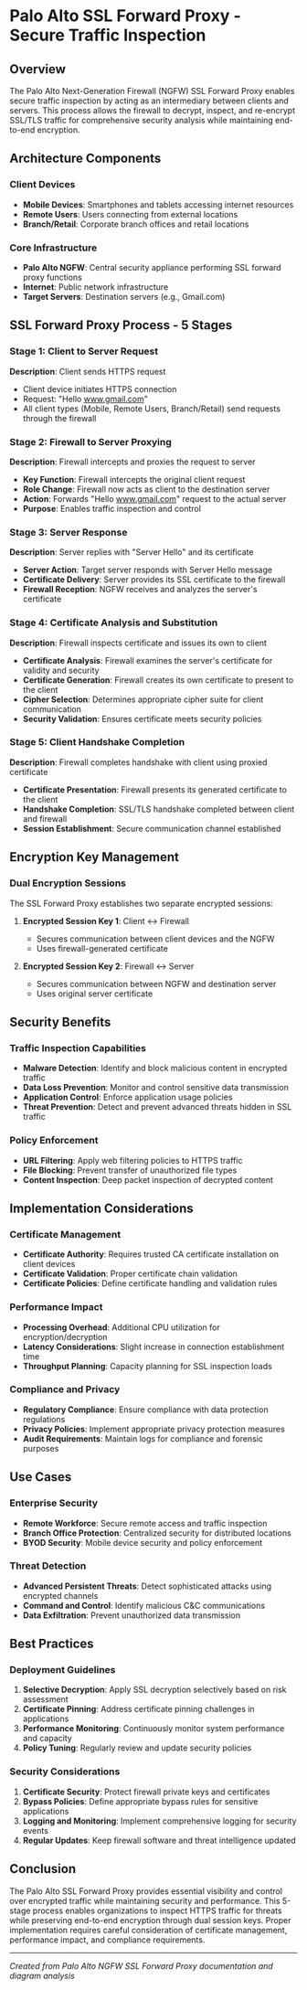 # Palo Alto SSL Forward Proxy - Secure Traffic Inspection

## Overview

The Palo Alto Next-Generation Firewall (NGFW) SSL Forward Proxy enables secure traffic inspection by acting as an intermediary between clients and servers. This process allows the firewall to decrypt, inspect, and re-encrypt SSL/TLS traffic for comprehensive security analysis while maintaining end-to-end encryption.

## Architecture Components

### Client Devices
- **Mobile Devices**: Smartphones and tablets accessing internet resources
- **Remote Users**: Users connecting from external locations
- **Branch/Retail**: Corporate branch offices and retail locations

### Core Infrastructure
- **Palo Alto NGFW**: Central security appliance performing SSL forward proxy functions
- **Internet**: Public network infrastructure
- **Target Servers**: Destination servers (e.g., Gmail.com)

## SSL Forward Proxy Process - 5 Stages

### Stage 1: Client to Server Request
**Description**: Client sends HTTPS request
- Client device initiates HTTPS connection
- Request: "Hello www.gmail.com"
- All client types (Mobile, Remote Users, Branch/Retail) send requests through the firewall

### Stage 2: Firewall to Server Proxying
**Description**: Firewall intercepts and proxies the request to server
- **Key Function**: Firewall intercepts the original client request
- **Role Change**: Firewall now acts as client to the destination server
- **Action**: Forwards "Hello www.gmail.com" request to the actual server
- **Purpose**: Enables traffic inspection and control

### Stage 3: Server Response
**Description**: Server replies with "Server Hello" and its certificate
- **Server Action**: Target server responds with Server Hello message
- **Certificate Delivery**: Server provides its SSL certificate to the firewall
- **Firewall Reception**: NGFW receives and analyzes the server's certificate

### Stage 4: Certificate Analysis and Substitution
**Description**: Firewall inspects certificate and issues its own to client
- **Certificate Analysis**: Firewall examines the server's certificate for validity and security
- **Certificate Generation**: Firewall creates its own certificate to present to the client
- **Cipher Selection**: Determines appropriate cipher suite for client communication
- **Security Validation**: Ensures certificate meets security policies

### Stage 5: Client Handshake Completion
**Description**: Firewall completes handshake with client using proxied certificate
- **Certificate Presentation**: Firewall presents its generated certificate to the client
- **Handshake Completion**: SSL/TLS handshake completed between client and firewall
- **Session Establishment**: Secure communication channel established

## Encryption Key Management

### Dual Encryption Sessions
The SSL Forward Proxy establishes two separate encrypted sessions:

1. **Encrypted Session Key 1**: Client ↔ Firewall
   - Secures communication between client devices and the NGFW
   - Uses firewall-generated certificate

2. **Encrypted Session Key 2**: Firewall ↔ Server
   - Secures communication between NGFW and destination server
   - Uses original server certificate

## Security Benefits

### Traffic Inspection Capabilities
- **Malware Detection**: Identify and block malicious content in encrypted traffic
- **Data Loss Prevention**: Monitor and control sensitive data transmission
- **Application Control**: Enforce application usage policies
- **Threat Prevention**: Detect and prevent advanced threats hidden in SSL traffic

### Policy Enforcement
- **URL Filtering**: Apply web filtering policies to HTTPS traffic
- **File Blocking**: Prevent transfer of unauthorized file types
- **Content Inspection**: Deep packet inspection of decrypted content

## Implementation Considerations

### Certificate Management
- **Certificate Authority**: Requires trusted CA certificate installation on client devices
- **Certificate Validation**: Proper certificate chain validation
- **Certificate Policies**: Define certificate handling and validation rules

### Performance Impact
- **Processing Overhead**: Additional CPU utilization for encryption/decryption
- **Latency Considerations**: Slight increase in connection establishment time
- **Throughput Planning**: Capacity planning for SSL inspection loads

### Compliance and Privacy
- **Regulatory Compliance**: Ensure compliance with data protection regulations
- **Privacy Policies**: Implement appropriate privacy protection measures
- **Audit Requirements**: Maintain logs for compliance and forensic purposes

## Use Cases

### Enterprise Security
- **Remote Workforce**: Secure remote access and traffic inspection
- **Branch Office Protection**: Centralized security for distributed locations
- **BYOD Security**: Mobile device security and policy enforcement

### Threat Detection
- **Advanced Persistent Threats**: Detect sophisticated attacks using encrypted channels
- **Command and Control**: Identify malicious C&C communications
- **Data Exfiltration**: Prevent unauthorized data transmission

## Best Practices

### Deployment Guidelines
1. **Selective Decryption**: Apply SSL decryption selectively based on risk assessment
2. **Certificate Pinning**: Address certificate pinning challenges in applications
3. **Performance Monitoring**: Continuously monitor system performance and capacity
4. **Policy Tuning**: Regularly review and update security policies

### Security Considerations
1. **Certificate Security**: Protect firewall private keys and certificates
2. **Bypass Policies**: Define appropriate bypass rules for sensitive applications
3. **Logging and Monitoring**: Implement comprehensive logging for security events
4. **Regular Updates**: Keep firewall software and threat intelligence updated

## Conclusion

The Palo Alto SSL Forward Proxy provides essential visibility and control over encrypted traffic while maintaining security and performance. This 5-stage process enables organizations to inspect HTTPS traffic for threats while preserving end-to-end encryption through dual session keys. Proper implementation requires careful consideration of certificate management, performance impact, and compliance requirements.

---
*Created from Palo Alto NGFW SSL Forward Proxy documentation and diagram analysis*